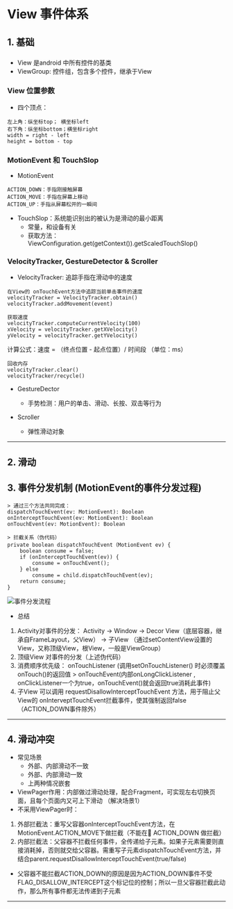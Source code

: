 # View 事件体系


## 1. 基础

### 
- View 是android 中所有控件的基类
- ViewGroup: 控件组，包含多个控件，继承于View

### View 位置参数
- 四个顶点：
```
左上角：纵坐标top； 横坐标left
右下角：纵坐标bottom；横坐标right
width = right - left 
height = bottom - top
```

### MotionEvent 和 TouchSlop
- MotionEvent
```
ACTION_DOWN：手指刚接触屏幕
ACTION_MOVE：手指在屏幕上移动
ACTION_UP：手指从屏幕松开的一瞬间
```
- TouchSlop：系统能识别出的被认为是滑动的最小距离
    - 常量，和设备有关
    - 获取方法： ViewConfiguration.get(getContext()).getScaledTouchSlop()

### VelocityTracker, GestureDetector & Scroller
- VelocityTracker: 追踪手指在滑动中的速度
```
在View的 onTouchEvent方法中追踪当前单击事件的速度
velocityTracker = VelocityTracker.obtain()
velocityTracker.addMovement(event)
```

```
获取速度
velocityTracker.computeCurrentVelocity(100)
xVelocity = velocityTracker.getXVelocity()
yVelocity = velocityTracker.getYVelocity()
```
计算公式：速度 = （终点位置 - 起点位置）/ 时间段 （单位：ms）

```
回收内存
velocityTracker.clear()
velocityTracker/recycle()
```
- GestureDector
    - 手势检测：用户的单击、滑动、长按、双击等行为

- Scroller
    - 弹性滑动对象

------ 

## 2. 滑动



## 3. 事件分发机制 (MotionEvent的事件分发过程)

```
> 通过三个方法共同完成：
dispatchTouchEvent(ev: MotionEvent): Boolean
onInterceptTouchEvent(ev: MotionEvent): Boolean
onTouchEvent(ev: MotionEvent): Boolean

> 拦截关系（伪代码）
private boolean dispatchTouchEvent（MotionEvent ev) {
    boolean consume = false;
    if (onInterceptTouchEvent(ev)) {
        consume = onTouchEvent();
    } else 
        consume = child.dispatchTouchEvent(ev);
    return consume;
}
```
![事件分发流程](https://github.com/xiaojing1031/personal-notes-android/raw/main/%E7%BB%98%E5%9B%BE%E7%AC%94%E8%AE%B0%E8%B5%84%E6%BA%90/View%20%E4%BA%8B%E4%BB%B6%E5%88%86%E5%8F%91%E6%B5%81%E7%A8%8B%E5%9B%BE.png=500x)

- 总结
1. Activity对事件的分发： Activity -> Window -> Decor View（底层容器，继承自FrameLayout，父View） -> 子View （通过setContentView设置的View，又称顶级View，根View，一般是ViewGroup）
2. 顶级View 对事件的分发（上述伪代码）
3. 消费顺序优先级： onTouchListener (调用setOnTouchListener() 时必须覆盖onTouch()的返回值 > onTouchEvent(内部onLongClickListener , onClickListener一个为true，onTouchEvent()就会返回true消耗此事件)
4. 子View 可以调用 requestDisallowInterceptTouchEvent 方法，用于阻止父View的 onInterveptTouchEvent拦截事件，使其强制返回false（ACTION_DOWN事件除外）

------ 

## 4. 滑动冲突
- 常见场景
    - 外部、内部滑动不一致
    - 外部、内部滑动一致
    - 上两种情况嵌套
- ViewPager作用：内部做过滑动处理，配合Fragment，可实现左右切换页面，且每个页面内又可上下滑动 （解决场景1）
- 不采用ViewPager时：
1. 外部拦截法：重写父容器onInterceptTouchEvent方法，在MotionEvent.ACTION_MOVE下做拦截（不能在 ACTION_DOWN 做拦截）
2. 内部拦截法：父容器不拦截任何事件，全传递给子元素。如果子元素需要则直接消耗掉，否则就交给父容器。需重写子元素dispatchTouchEvent方法，并结合parent.requestDisallowInterceptTouchEvent(true/false)

- 父容器不能拦截ACTION_DOWN的原因是因为ACTION_DOWN事件不受 FLAG_DISALLOW_INTERCEPT这个标记位的控制；所以一旦父容器拦截此动作，那么所有事件都无法传递到子元素

------ 
